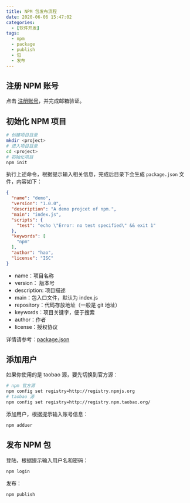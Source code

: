 ```yaml
---
title: NPM 包发布流程
date: 2020-06-06 15:47:02
categories:
  - [软件开发]
tags: 
  - npm
  - package
  - publish
  - 包
  - 发布
---
```

## 注册 NPM 账号

点击 [注册账号](https://www.npmjs.com/signup)，并完成邮箱验证。

## 初始化 NPM 项目

```sh
# 创建项目目录
mkdir <project>
# 进入项目目录
cd <project>
# 初始化项目
npm init
```

执行上述命令，根据提示输入相关信息，完成后目录下会生成 `package.json` 文件，内容如下：

```json
{
  "name": "demo",
  "version": "1.0.0",
  "description": "A demo projcet of npm.",
  "main": "index.js",
  "scripts": {
    "test": "echo \"Error: no test specified\" && exit 1"
  },
  "keywords": [
    "npm"
  ],
  "author": "hao",
  "license": "ISC"
}
```

- name：项目名称
- version： 版本号
- description: 项目描述
- main：包入口文件，默认为 index.js
- repository：代码存放地址（一般是 git 地址）
- keywords：项目关键字，便于搜索
- author：作者
- license：授权协议

详情请参考：[package.json](https://docs.npmjs.com/files/package.json)

## 添加用户

如果你使用的是 taobao 源，要先切换到官方源：

```sh
# npm 官方源
npm config set registry=http://registry.npmjs.org
# taobao 源
npm config set registry=http://registry.npm.taobao.org/
```

添加用户，根据提示输入账号信息：

```sh
npm adduer
```

## 发布 NPM 包

登陆，根据提示输入用户名和密码：

```sh
npm login
```

发布：

```sh
npm publish
```
